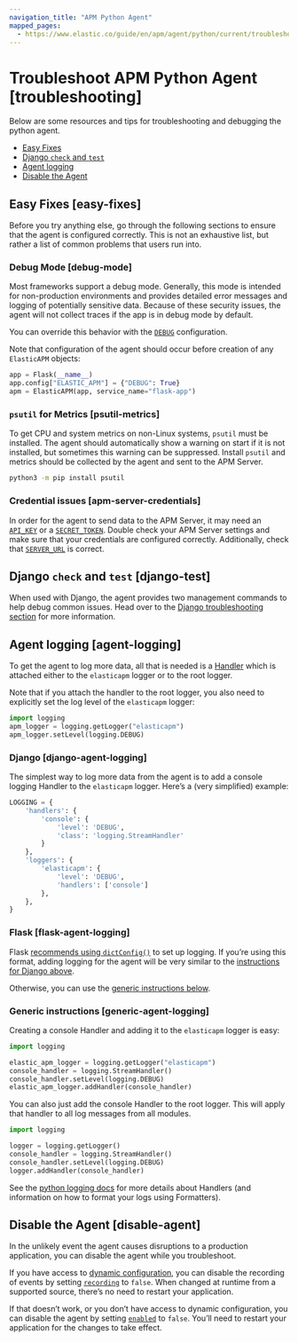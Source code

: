 ```yaml
---
navigation_title: "APM Python Agent"
mapped_pages:
  - https://www.elastic.co/guide/en/apm/agent/python/current/troubleshooting.html
---
```


# Troubleshoot APM Python Agent [troubleshooting]

Below are some resources and tips for troubleshooting and debugging the python agent.

* [Easy Fixes](#easy-fixes)
* [Django `check` and `test`](#django-test)
* [Agent logging](#agent-logging)
* [Disable the Agent](#disable-agent)


## Easy Fixes [easy-fixes]

Before you try anything else, go through the following sections to ensure that the agent is configured correctly. This is not an exhaustive list, but rather a list of common problems that users run into.


### Debug Mode [debug-mode]

Most frameworks support a debug mode. Generally, this mode is intended for non-production environments and provides detailed error messages and logging of potentially sensitive data. Because of these security issues, the agent will not collect traces if the app is in debug mode by default.

You can override this behavior with the [`DEBUG`](asciidocalypse://docs/apm-agent-python/docs/reference/configuration.md#config-debug) configuration.

Note that configuration of the agent should occur before creation of any `ElasticAPM` objects:

```python
app = Flask(__name__)
app.config["ELASTIC_APM"] = {"DEBUG": True}
apm = ElasticAPM(app, service_name="flask-app")
```


### `psutil` for Metrics [psutil-metrics]

To get CPU and system metrics on non-Linux systems, `psutil` must be installed. The agent should automatically show a warning on start if it is not installed, but sometimes this warning can be suppressed. Install `psutil` and metrics should be collected by the agent and sent to the APM Server.

```bash
python3 -m pip install psutil
```


### Credential issues [apm-server-credentials]

In order for the agent to send data to the APM Server, it may need an [`API_KEY`](asciidocalypse://docs/apm-agent-python/docs/reference/configuration.md#config-api-key) or a [`SECRET_TOKEN`](asciidocalypse://docs/apm-agent-python/docs/reference/configuration.md#config-secret-token). Double check your APM Server settings and make sure that your credentials are configured correctly. Additionally, check that [`SERVER_URL`](asciidocalypse://docs/apm-agent-python/docs/reference/configuration.md#config-server-url) is correct.


## Django `check` and `test` [django-test]

When used with Django, the agent provides two management commands to help debug common issues. Head over to the [Django troubleshooting section](asciidocalypse://docs/apm-agent-python/docs/reference/django-support.md#django-troubleshooting) for more information.


## Agent logging [agent-logging]

To get the agent to log more data, all that is needed is a [Handler](https://docs.python.org/3/library/logging.html#handler-objects) which is attached either to the `elasticapm` logger or to the root logger.

Note that if you attach the handler to the root logger, you also need to explicitly set the log level of the `elasticapm` logger:

```python
import logging
apm_logger = logging.getLogger("elasticapm")
apm_logger.setLevel(logging.DEBUG)
```


### Django [django-agent-logging]

The simplest way to log more data from the agent is to add a console logging Handler to the `elasticapm` logger. Here’s a (very simplified) example:

```python
LOGGING = {
    'handlers': {
        'console': {
            'level': 'DEBUG',
            'class': 'logging.StreamHandler'
        }
    },
    'loggers': {
        'elasticapm': {
            'level': 'DEBUG',
            'handlers': ['console']
        },
    },
}
```


### Flask [flask-agent-logging]

Flask [recommends using `dictConfig()`](https://flask.palletsprojects.com/en/1.1.x/logging/) to set up logging. If you’re using this format, adding logging for the agent will be very similar to the [instructions for Django above](#django-agent-logging).

Otherwise, you can use the [generic instructions below](#generic-agent-logging).


### Generic instructions [generic-agent-logging]

Creating a console Handler and adding it to the `elasticapm` logger is easy:

```python
import logging

elastic_apm_logger = logging.getLogger("elasticapm")
console_handler = logging.StreamHandler()
console_handler.setLevel(logging.DEBUG)
elastic_apm_logger.addHandler(console_handler)
```

You can also just add the console Handler to the root logger. This will apply that handler to all log messages from all modules.

```python
import logging

logger = logging.getLogger()
console_handler = logging.StreamHandler()
console_handler.setLevel(logging.DEBUG)
logger.addHandler(console_handler)
```

See the [python logging docs](https://docs.python.org/3/library/logging.html) for more details about Handlers (and information on how to format your logs using Formatters).


## Disable the Agent [disable-agent]

In the unlikely event the agent causes disruptions to a production application, you can disable the agent while you troubleshoot.

If you have access to [dynamic configuration](asciidocalypse://docs/apm-agent-python/docs/reference/configuration.md#dynamic-configuration), you can disable the recording of events by setting [`recording`](asciidocalypse://docs/apm-agent-python/docs/reference/configuration.md#config-recording) to `false`. When changed at runtime from a supported source, there’s no need to restart your application.

If that doesn’t work, or you don’t have access to dynamic configuration, you can disable the agent by setting [`enabled`](asciidocalypse://docs/apm-agent-python/docs/reference/configuration.md#config-enabled) to `false`. You’ll need to restart your application for the changes to take effect.

